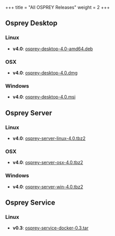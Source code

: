 +++
title = "All OSPREY Releases"
weight = 2
+++


## Osprey Desktop

### Linux
<span id="download/desktop/linux/all">

 * **v4.0**: [osprey-desktop-4.0-amd64.deb](https://www.cs.duke.edu/donaldlab/software/osprey/releases/osprey-desktop-4.0-amd64.deb)

</span>

### OSX
<span id="download/desktop/osx/all">

 * **v4.0**: [osprey-desktop-4.0.dmg](https://www.cs.duke.edu/donaldlab/software/osprey/releases/osprey-desktop-4.0.dmg)

</span>

### Windows
<span id="download/desktop/windows/all">

 * **v4.0**: [osprey-desktop-4.0.msi](https://www.cs.duke.edu/donaldlab/software/osprey/releases/osprey-desktop-4.0.msi)

</span>


## Osprey Server

### Linux
<span id="download/server/linux/all">

 * **v4.0**: [osprey-server-linux-4.0.tbz2](https://www.cs.duke.edu/donaldlab/software/osprey/releases/osprey-server-linux-4.0.tbz2)

</span>

### OSX
<span id="download/server/osx/all">

 * **v4.0**: [osprey-server-osx-4.0.tbz2](https://www.cs.duke.edu/donaldlab/software/osprey/releases/osprey-server-osx-4.0.tbz2)

</span>

### Windows
<span id="download/server/windows/all">

 * **v4.0**: [osprey-server-win-4.0.tbz2](https://www.cs.duke.edu/donaldlab/software/osprey/releases/osprey-server-win-4.0.tbz2)

</span>


## Osprey Service

### Linux
<span id="download/serviceDocker/linux/all">

 * **v0.3**: [osprey-service-docker-0.3.tar](https://www.cs.duke.edu/donaldlab/software/osprey/releases/osprey-service-docker-0.3.tar)

</span>
